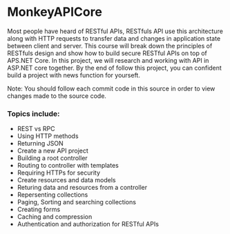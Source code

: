 # MonkeyAPICore
Most people have heard of RESTful APIs, RESTfuls API use this architecture along with HTTP requests to transfer data and changes in application state between client and server. This course will break down the principles of RESTfuls design and show how to build secure RESTful APIs on top of APS.NET Core. In this project, we will research and working with API in ASP.NET core together. By the end of follow this project, you can confident build a project with news function for yourseft. 

Note: You should follow each commit code in this source in order to view changes made to the source code.

### Topics include:
- REST vs RPC
- Using HTTP methods
- Returning JSON
- Create a new API project
- Building a root controller
- Routing to controller with templates
- Requiring HTTPs for security
- Create resources and data models
- Returing data and resources from a controller
- Repersenting collections
- Paging, Sorting and searching collections
- Creating forms
- Caching and compression
- Authentication and authorization for RESTful APIs
